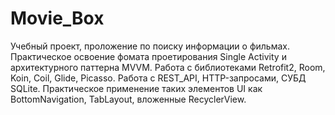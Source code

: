 # Movie_Box
Учебный проект, проложение по поиску информации о фильмах.
Практическое освоение фомата проетирования Single Activity и архитектурного паттерна MVVM.
Работа с библиотеками Retrofit2, Room, Koin, Coil, Glide, Picasso.
Работа с REST_API, HTTP-запросами, СУБД SQLite.
Практическое применение таких элементов UI как BottomNavigation, TabLayout, вложенные RecyclerView.
